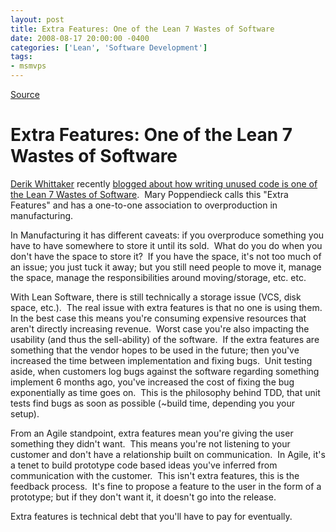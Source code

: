 ```yaml
---
layout: post
title: Extra Features: One of the Lean 7 Wastes of Software
date: 2008-08-17 20:00:00 -0400
categories: ['Lean', 'Software Development']
tags:
- msmvps
---
```

[Source](http://blogs.msmvps.com/peterritchie/2008/08/18/extra-features-one-of-the-lean-7-wastes-of-software/ "Permalink to Extra Features: One of the Lean 7 Wastes of Software")

# Extra Features: One of the Lean 7 Wastes of Software

[Derik Whittaker][1] recently [blogged about how writing unused code is one of the Lean 7 Wastes of Software][2].  Mary Poppendieck calls this "Extra Features" and has a one-to-one association to overproduction in manufacturing.  

In Manufacturing it has different caveats: if you overproduce something you have to have somewhere to store it until its sold.  What do you do when you don't have the space to store it?  If you have the space, it's not too much of an issue; you just tuck it away; but you still need people to move it, manage the space, manage the responsibilities around moving/storage, etc. etc. 

With Lean Software, there is still technically a storage issue (VCS, disk space, etc.).  The real issue with extra features is that no one is using them. In the best case this means you're consuming expensive resources that aren't directly increasing revenue.  Worst case you're also impacting the usability (and thus the sell-ability) of the software.  If the extra features are something that the vendor hopes to be used in the future; then you've increased the time between implementation and fixing bugs.  Unit testing aside, when customers log bugs against the software regarding something implement 6 months ago, you've increased the cost of fixing the bug exponentially as time goes on.  This is the philosophy behind TDD, that unit tests find bugs as soon as possible (~build time, depending you your setup). 

From an Agile standpoint, extra features mean you're giving the user something they didn't want.  This means you're not listening to your customer and don't have a relationship built on communication.  In Agile, it's a tenet to build prototype code based ideas you've inferred from communication with the customer.  This isn't extra features, this is the feedback process.  It's fine to propose a feature to the user in the form of a prototype; but if they don't want it, it doesn't go into the release. 

Extra features is technical debt that you'll have to pay for eventually.

[1]: http://devlicio.us/blogs/derik_whittaker/default.aspx
[2]: http://devlicio.us/blogs/derik_whittaker/archive/2008/08/06/unused-code-is-the-worst-of-the-7-wastes-of-software.aspx

